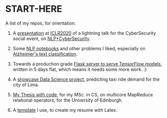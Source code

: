 # START-HERE

A list of my repos, for orientation.

1. A [presentation](https://github.com/petroslamb/NLP-CyberSecurity-Analytics) at [ICLR2020](https://iclr.cc/virtual/index.html) of a lightning talk for the CyberSecurity social event, on [NLP+CyberSecurity](https://github.com/petroslamb/NLP-CyberSecurity-Analytics).

2. Some [NLP notebooks](https://github.com/petroslamb/nlp-notebooks) and other problems I liked, especially on [Alzheimer's text classification](https://github.com/petroslamb/nlp-notebooks).

3. Towards a production grade [Flask server to serve TensorFlow models](https://github.com/petroslamb/flask-ml-server), written in 5 days flat, which means it needs some more work. :)

4. A [showcase Data Science project](https://github.com/petroslamb/taxi-rides), predicting taxi ride demand for the city of Lima.

5. [My Thesis with code](https://github.com/petroslamb/Relational-Phoenix), for my MSc. in CS, on multicore MapReduce relational operators, for the University of Edinburgh.

6. A [template](https://github.com/petroslamb/My-Latex-Resume) I use, to create my resume with Latex.

